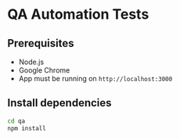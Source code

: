# QA Automation Tests

## Prerequisites

- Node.js
- Google Chrome
- App must be running on `http://localhost:3000`

## Install dependencies

```bash
cd qa
npm install
```

